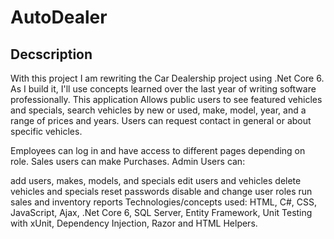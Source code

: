 # AutoDealer
 
## Decscription

With this project I am rewriting the Car Dealership project using .Net Core 6. As I build it, I'll use concepts learned over the last year of writing software professionally. This application Allows public users to see featured vehicles and specials, search vehicles by new or used, make, model, year, and a range of prices and years. Users can request contact in general or about specific vehicles.

Employees can log in and have access to different pages depending on role. Sales users can make Purchases. Admin Users can:

add users, makes, models, and specials
edit users and vehicles
delete vehicles and specials
reset passwords
disable and change user roles
run sales and inventory reports
Technologies/concepts used: HTML, C#, CSS, JavaScript, Ajax, .Net Core 6, SQL Server, Entity Framework, Unit Testing with xUnit, Dependency Injection, Razor and HTML Helpers. 
